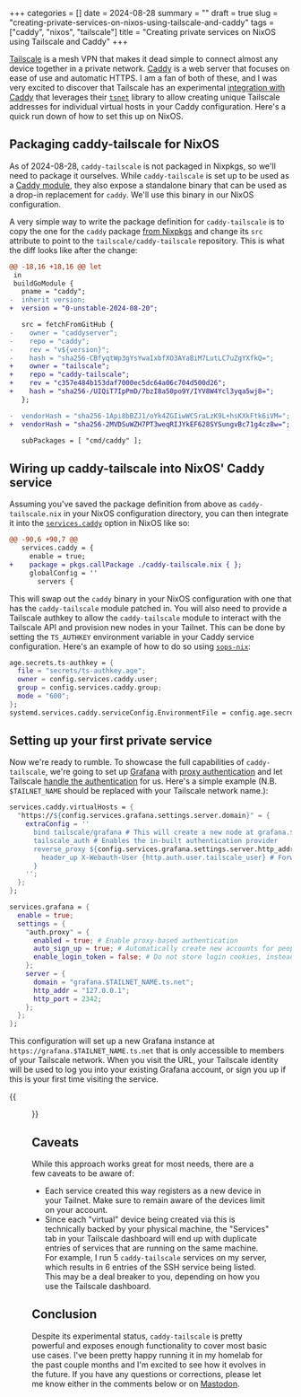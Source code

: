 +++
categories = []
date = 2024-08-28
summary = ""
draft = true
slug = "creating-private-services-on-nixos-using-tailscale-and-caddy"
tags = ["caddy", "nixos", "tailscale"]
title = "Creating private services on NixOS using Tailscale and Caddy"
+++

[Tailscale](https://tailscale.com) is a mesh VPN that makes it dead simple to connect almost any device together in a private network. [Caddy](https://caddyserver.com) is a web server that focuses on ease of use and automatic HTTPS. I am a fan of both of these, and I was very excited to discover that Tailscale has an experimental [integration with Caddy](https://github.com/tailscale/caddy-tailscale) that leverages their [`tsnet`](https://tailscale.com/kb/1244/tsnet) library to allow creating unique Tailscale addresses for individual virtual hosts in your Caddy configuration. Here's a quick run down of how to set this up on NixOS.

## Packaging caddy-tailscale for NixOS

As of 2024-08-28, `caddy-tailscale` is not packaged in Nixpkgs, so we'll need to package it ourselves. While `caddy-tailscale` is set up to be used as a [Caddy module](https://caddyserver.com/docs/modules/), they also expose a standalone binary that can be used as a drop-in replacement for `caddy`. We'll use this binary in our NixOS configuration.

A very simple way to write the package definition for `caddy-tailscale` is to copy the one for the `caddy` package [from Nixpkgs](https://github.com/NixOS/nixpkgs/blob/171f57eca66a997e61d2111b4ac897bd05ce5da3/pkgs/by-name/ca/caddy/package.nix) and change its `src` attribute to point to the `tailscale/caddy-tailscale` repository. This is what the diff looks like after the change:

```diff
@@ -18,16 +18,16 @@ let
 in
 buildGoModule {
   pname = "caddy";
-  inherit version;
+  version = "0-unstable-2024-08-20";

   src = fetchFromGitHub {
-    owner = "caddyserver";
-    repo = "caddy";
-    rev = "v${version}";
-    hash = "sha256-CBfyqtWp3gYsYwaIxbfXO3AYaBiM7LutLC7uZgYXfkQ=";
+    owner = "tailscale";
+    repo = "caddy-tailscale";
+    rev = "c357e484b153daf7000ec5dc64a06c704d500d26";
+    hash = "sha256-/UIQiT7IpPmD/7bzI8a50po9Y/IYV8W4Ycl3yqa5wj8=";
   };

-  vendorHash = "sha256-1Api8bBZJ1/oYk4ZGIiwWCSraLzK9L+hsKXkFtk6iVM=";
+  vendorHash = "sha256-2MVDSuWZH7PT3weqRIJYkEF628SYSungvBc71g4cz8w=";

   subPackages = [ "cmd/caddy" ];
```

## Wiring up caddy-tailscale into NixOS' Caddy service

Assuming you've saved the package definition from above as `caddy-tailscale.nix` in your NixOS configuration directory, you can then integrate it into the [`services.caddy`](https://nixos.org/manual/nixos/stable/options#opt-services.caddy.enable) option in NixOS like so:

```diff
@@ -90,6 +90,7 @@
   services.caddy = {
     enable = true;
+    package = pkgs.callPackage ./caddy-tailscale.nix { };
     globalConfig = ''
       servers {
```

This will swap out the `caddy` binary in your NixOS configuration with one that has the `caddy-tailscale` module patched in. You will also need to provide a Tailscale authkey to allow the `caddy-tailscale` module to interact with the Tailscale API and provision new nodes in your Tailnet. This can be done by setting the `TS_AUTHKEY` environment variable in your Caddy service configuration. Here's an example of how to do so using [`sops-nix`](https://github.com/Mic92/sops-nix):

```nix
age.secrets.ts-authkey = {
  file = "secrets/ts-authkey.age";
  owner = config.services.caddy.user;
  group = config.services.caddy.group;
  mode = "600";
};
systemd.services.caddy.serviceConfig.EnvironmentFile = config.age.secrets.ts-authkey.path;
```

## Setting up your first private service

Now we're ready to rumble. To showcase the full capabilities of `caddy-tailscale`, we're going to set up [Grafana](https://grafana.com) with [proxy authentication](https://grafana.com/docs/grafana/latest/setup-grafana/configure-security/configure-authentication/auth-proxy/) and let Tailscale [handle the authentication](https://github.com/tailscale/caddy-tailscale?tab=readme-ov-file#authentication-provider) for us. Here's a simple example (N.B. `$TAILNET_NAME` should be replaced with your Tailscale network name.):

```nix
services.caddy.virtualHosts = {
  "https://${config.services.grafana.settings.server.domain}" = {
    extraConfig = ''
      bind tailscale/grafana # This will create a new node at grafana.$TAILNET_NAME.ts.net
      tailscale_auth # Enables the in-built authentication provider
      reverse_proxy ${config.services.grafana.settings.server.http_addr}:${toString config.services.grafana.settings.server.http_port} {
        header_up X-Webauth-User {http.auth.user.tailscale_user} # Forwards your Tailscale user ID to Grafana. Usually your email address.
      }
    '';
  };
};

services.grafana = {
  enable = true;
  settings = {
    "auth.proxy" = {
      enabled = true; # Enable proxy-based authentication
      auto_sign_up = true; # Automatically create new accounts for people who access the service
      enable_login_token = false; # Do not store login cookies, instead always relying on proxy authentication
    };
    server = {
      domain = "grafana.$TAILNET_NAME.ts.net";
      http_addr = "127.0.0.1";
      http_port = 2342;
    };
  };
};
```

This configuration will set up a new Grafana instance at `https://grafana.$TAILNET_NAME.ts.net` that is only accessible to members of your Tailscale network. When you visit the URL, your Tailscale identity will be used to log you into your existing Grafana account, or sign you up if this is your first time visiting the service.

{{<figure src="grafana-profile.webp" alt="The profile page on Grafana, showing the name, email and username fields with an additional 'synced via auth proxy' label next to them. The email and username have been blurred out to redact them for privacy reasons" title="Grafana profile showing that user identification is being done via the Tailscale proxy" loading="lazy">}}

## Caveats

While this approach works great for most needs, there are a few caveats to be aware of:

- Each service created this way registers as a new device in your Tailnet. Make sure to remain aware of the devices limit on your account.
- Since each "virtual" device being created via this is technically backed by your physical machine, the "Services" tab in your Tailscale dashboard will end up with duplicate entries of services that are running on the same machine. For example, I run 5 `caddy-tailscale` services on my server, which results in 6 entries of the SSH service being listed. This may be a deal breaker to you, depending on how you use the Tailscale dashboard.

## Conclusion

Despite its experimental status, `caddy-tailscale` is pretty powerful and exposes enough functionality to cover most basic use cases. I've been pretty happy running it in my homelab for the past couple months and I'm excited to see how it evolves in the future. If you have any questions or corrections, please let me know either in the comments below or on [Mastodon](https://androiddev.social/@msfjarvis).
